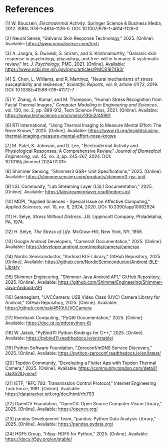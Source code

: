 # References

[1] W. Boucsein, *Electrodermal Activity*. Springer Science & Business Media, 2012. ISBN: 978-1-4614-1126-0. DOI: 10.1007/978-1-4614-1126-0

[2] Neural Sense, "Galvanic Skin Response Technology," 2025. [Online]. Available: https://www.neuralsense.com/tech

[3] A. Jangra, S. Dwivedi, S. Sriram, and S. Krishnamurthy, "Galvanic skin response in psychology, physiology, and free-will in humans: A systematic review," *Int. J. Psychology*, PMC, 2021. [Online]. Available: https://www.ncbi.nlm.nih.gov/pmc/articles/PMC8187483/

[4] S. Chen, L. Williams, and R. Martinez, "Neural mechanisms of stress susceptibility and resilience," *Scientific Reports*, vol. 9, article 41172, 2019. DOI: 10.1038/s41598-019-41172-7

[5] Y. Zhang, A. Kumar, and M. Thompson, "Human Stress Recognition from Facial Thermal Images," *Computer Modeling in Engineering and Sciences*, vol. 130, no. 2, pp. 889-912, Tech Science Press, 2021. [Online]. Available: https://www.techscience.com/cmes/v130n2/45961

[6] RTI International, "Using Thermal Imaging to Measure Mental Effort: The Nose Knows," 2025. [Online]. Available: https://www.rti.org/insights/using-thermal-imaging-measure-mental-effort-nose-knows

[7] M. Patel, K. Johnson, and D. Lee, "Electrodermal Activity and Physiological Responses: A Comprehensive Review," *Journal of Biomedical Engineering*, vol. 45, no. 3, pp. 245-267, 2024. DOI: 10.1016/j.jbiomed.2024.01.015

[8] Shimmer Sensing, "Shimmer3 GSR+ Unit Specifications," 2025. [Online]. Available: https://shimmersensing.com/products/shimmer3-gsr-unit

[9] LSL Community, "Lab Streaming Layer (LSL) Documentation," 2025. [Online]. Available: https://labstreaminglayer.readthedocs.io/

[10] MDPI, "Applied Sciences - Special Issue on Affective Computing," *Applied Sciences*, vol. 10, no. 8, 2924, 2020. DOI: 10.3390/app10082924

[11] H. Selye, *Stress Without Distress*. J.B. Lippincott Company, Philadelphia, PA, 1974.

[12] H. Selye, *The Stress of Life*. McGraw-Hill, New York, NY, 1956.

[13] Google Android Developers, "CameraX Documentation," 2025. [Online]. Available: https://developer.android.com/media/camera/camerax

[14] Nordic Semiconductor, "Android BLE Library," GitHub Repository, 2025. [Online]. Available: https://github.com/NordicSemiconductor/Android-BLE-Library

[15] Shimmer Engineering, "Shimmer Java Android API," GitHub Repository, 2025. [Online]. Available: https://github.com/ShimmerEngineering/Shimmer-Java-Android-API

[16] Serenegiant, "UVCCamera: USB Video Class (UVC) Camera Library for Android," GitHub Repository, 2025. [Online]. Available: https://github.com/saki4510t/UVCCamera

[17] Riverbank Computing, "PyQt6 Documentation," 2025. [Online]. Available: https://doc.qt.io/qtforpython-6/

[18] W. Jakob, "PyBind11: Python Bindings for C++," 2025. [Online]. Available: https://pybind11.readthedocs.io/en/stable/

[19] Python Software Foundation, "Zeroconf/mDNS Service Discovery," 2025. [Online]. Available: https://python-zeroconf.readthedocs.io/en/latest/

[20] Topdon Community, "Developing a Flutter App with Topdon Thermal Camera," 2025. [Online]. Available: https://community.topdon.com/detail?id=352&type=1

[21] IETF, "RFC 793: Transmission Control Protocol," Internet Engineering Task Force, 1981. [Online]. Available: https://datatracker.ietf.org/doc/html/rfc793

[22] OpenCV Foundation, "OpenCV: Open Source Computer Vision Library," 2025. [Online]. Available: https://opencv.org/

[23] pandas Development Team, "pandas: Python Data Analysis Library," 2025. [Online]. Available: https://pandas.pydata.org/

[24] HDF5 Group, "h5py: HDF5 for Python," 2025. [Online]. Available: https://docs.h5py.org/en/stable/
